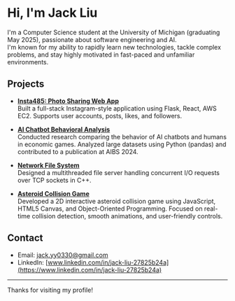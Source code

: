 # Hi, I'm Jack Liu 

I'm a Computer Science student at the University of Michigan (graduating May 2025), passionate about software engineering and AI.  
I'm known for my ability to rapidly learn new technologies, tackle complex problems, and stay highly motivated in fast-paced and unfamiliar environments.

## Projects
- **[Insta485: Photo Sharing Web App](https://github.com/JackLiuyiyao/client-side-instagram)**  
  Built a full-stack Instagram-style application using Flask, React, AWS EC2. Supports user accounts, posts, likes, and followers.

- **[AI Chatbot Behavioral Analysis](https://github.com/JackLiuyiyao/ChatGPT-Behavioral)**  
  Conducted research comparing the behavior of AI chatbots and humans in economic games. Analyzed large datasets using Python (pandas) and contributed to a publication at AIBS 2024.
  
- **[Network File System](https://github.com/JackLiuyiyao/network-fileserver)**  
  Designed a multithreaded file server handling concurrent I/O requests over TCP sockets in C++.

- **[Asteroid Collision Game](https://github.com/JackLiuyiyao/Asteroid-Collision-Game)**  
  Developed a 2D interactive asteroid collision game using JavaScript, HTML5 Canvas, and Object-Oriented Programming. Focused on real-time collision detection, smooth animations, and user-friendly controls.

## Contact
- Email: jack.yy0330@gmail.com
- LinkedIn: [www.linkedin.com/in/jack-liu-27825b24a](https://www.linkedin.com/in/jack-liu-27825b24a)

---
Thanks for visiting my profile!
